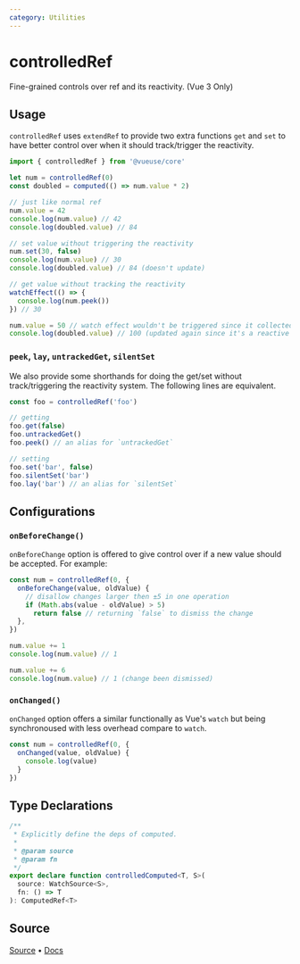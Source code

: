 ```yaml
---
category: Utilities
---
```


# controlledRef

Fine-grained controls over ref and its reactivity. (Vue 3 Only)

## Usage

`controlledRef` uses `extendRef` to provide two extra functions `get` and `set` to have better control over when it should track/trigger the reactivity.

```ts
import { controlledRef } from '@vueuse/core'

let num = controlledRef(0)
const doubled = computed(() => num.value * 2)

// just like normal ref
num.value = 42
console.log(num.value) // 42
console.log(doubled.value) // 84

// set value without triggering the reactivity
num.set(30, false)
console.log(num.value) // 30
console.log(doubled.value) // 84 (doesn't update)

// get value without tracking the reactivity
watchEffect(() => {
  console.log(num.peek())
}) // 30

num.value = 50 // watch effect wouldn't be triggered since it collected nothing.
console.log(doubled.value) // 100 (updated again since it's a reactive set)
```

### `peek`, `lay`, `untrackedGet`, `silentSet`

We also provide some shorthands for doing the get/set without track/triggering the reactivity system. The following lines are equivalent.

```ts
const foo = controlledRef('foo')
```

```ts
// getting
foo.get(false)
foo.untrackedGet()
foo.peek() // an alias for `untrackedGet`
```

```ts
// setting
foo.set('bar', false)
foo.silentSet('bar')
foo.lay('bar') // an alias for `silentSet`
```

## Configurations

### `onBeforeChange()`

`onBeforeChange` option is offered to give control over if a new value should be accepted. For example:

```ts
const num = controlledRef(0, {
  onBeforeChange(value, oldValue) {
    // disallow changes larger then ±5 in one operation
    if (Math.abs(value - oldValue) > 5)
      return false // returning `false` to dismiss the change
  },
})

num.value += 1
console.log(num.value) // 1

num.value += 6
console.log(num.value) // 1 (change been dismissed)
```

### `onChanged()`

`onChanged` option offers a similar functionally as Vue's `watch` but being synchronoused with less overhead compare to `watch`.

```ts
const num = controlledRef(0, {
  onChanged(value, oldValue) {
    console.log(value)
  }
})
```


<!--FOOTER_STARTS-->
## Type Declarations

```typescript
/**
 * Explicitly define the deps of computed.
 *
 * @param source
 * @param fn
 */
export declare function controlledComputed<T, S>(
  source: WatchSource<S>,
  fn: () => T
): ComputedRef<T>
```

## Source

[Source](https://github.com/vueuse/vueuse/blob/master/packages/shared/controlledComputed/index.ts) • [Docs](https://github.com/vueuse/vueuse/blob/master/packages/shared/controlledComputed/index.md)


<!--FOOTER_ENDS-->
